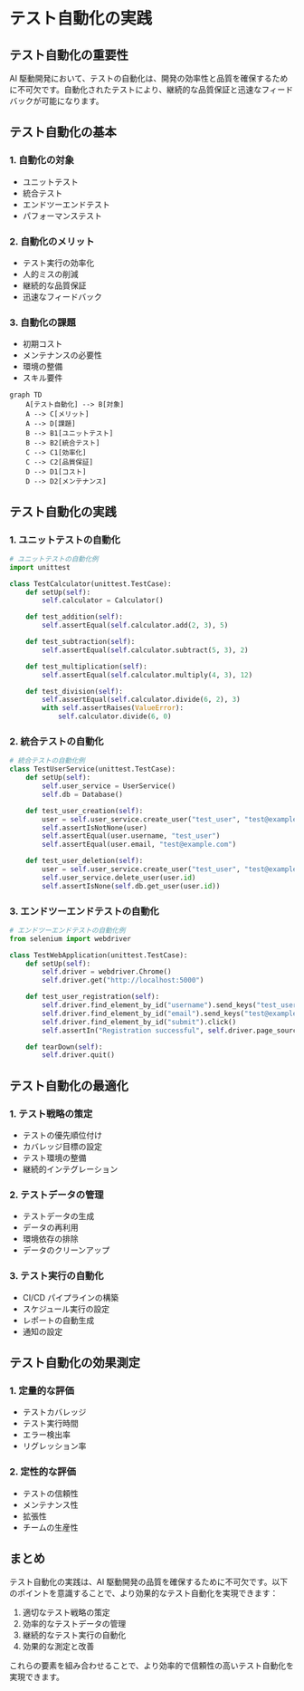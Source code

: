 # テスト自動化の実践

## テスト自動化の重要性

AI 駆動開発において、テストの自動化は、開発の効率性と品質を確保するために不可欠です。自動化されたテストにより、継続的な品質保証と迅速なフィードバックが可能になります。

## テスト自動化の基本

### 1. 自動化の対象

- ユニットテスト
- 統合テスト
- エンドツーエンドテスト
- パフォーマンステスト

### 2. 自動化のメリット

- テスト実行の効率化
- 人的ミスの削減
- 継続的な品質保証
- 迅速なフィードバック

### 3. 自動化の課題

- 初期コスト
- メンテナンスの必要性
- 環境の整備
- スキル要件

```mermaid
graph TD
    A[テスト自動化] --> B[対象]
    A --> C[メリット]
    A --> D[課題]
    B --> B1[ユニットテスト]
    B --> B2[統合テスト]
    C --> C1[効率化]
    C --> C2[品質保証]
    D --> D1[コスト]
    D --> D2[メンテナンス]
```

## テスト自動化の実践

### 1. ユニットテストの自動化

```python
# ユニットテストの自動化例
import unittest

class TestCalculator(unittest.TestCase):
    def setUp(self):
        self.calculator = Calculator()

    def test_addition(self):
        self.assertEqual(self.calculator.add(2, 3), 5)

    def test_subtraction(self):
        self.assertEqual(self.calculator.subtract(5, 3), 2)

    def test_multiplication(self):
        self.assertEqual(self.calculator.multiply(4, 3), 12)

    def test_division(self):
        self.assertEqual(self.calculator.divide(6, 2), 3)
        with self.assertRaises(ValueError):
            self.calculator.divide(6, 0)
```

### 2. 統合テストの自動化

```python
# 統合テストの自動化例
class TestUserService(unittest.TestCase):
    def setUp(self):
        self.user_service = UserService()
        self.db = Database()

    def test_user_creation(self):
        user = self.user_service.create_user("test_user", "test@example.com")
        self.assertIsNotNone(user)
        self.assertEqual(user.username, "test_user")
        self.assertEqual(user.email, "test@example.com")

    def test_user_deletion(self):
        user = self.user_service.create_user("test_user", "test@example.com")
        self.user_service.delete_user(user.id)
        self.assertIsNone(self.db.get_user(user.id))
```

### 3. エンドツーエンドテストの自動化

```python
# エンドツーエンドテストの自動化例
from selenium import webdriver

class TestWebApplication(unittest.TestCase):
    def setUp(self):
        self.driver = webdriver.Chrome()
        self.driver.get("http://localhost:5000")

    def test_user_registration(self):
        self.driver.find_element_by_id("username").send_keys("test_user")
        self.driver.find_element_by_id("email").send_keys("test@example.com")
        self.driver.find_element_by_id("submit").click()
        self.assertIn("Registration successful", self.driver.page_source)

    def tearDown(self):
        self.driver.quit()
```

## テスト自動化の最適化

### 1. テスト戦略の策定

- テストの優先順位付け
- カバレッジ目標の設定
- テスト環境の整備
- 継続的インテグレーション

### 2. テストデータの管理

- テストデータの生成
- データの再利用
- 環境依存の排除
- データのクリーンアップ

### 3. テスト実行の自動化

- CI/CD パイプラインの構築
- スケジュール実行の設定
- レポートの自動生成
- 通知の設定

## テスト自動化の効果測定

### 1. 定量的な評価

- テストカバレッジ
- テスト実行時間
- エラー検出率
- リグレッション率

### 2. 定性的な評価

- テストの信頼性
- メンテナンス性
- 拡張性
- チームの生産性

## まとめ

テスト自動化の実践は、AI 駆動開発の品質を確保するために不可欠です。以下のポイントを意識することで、より効果的なテスト自動化を実現できます：

1. 適切なテスト戦略の策定
2. 効率的なテストデータの管理
3. 継続的なテスト実行の自動化
4. 効果的な測定と改善

これらの要素を組み合わせることで、より効率的で信頼性の高いテスト自動化を実現できます。
